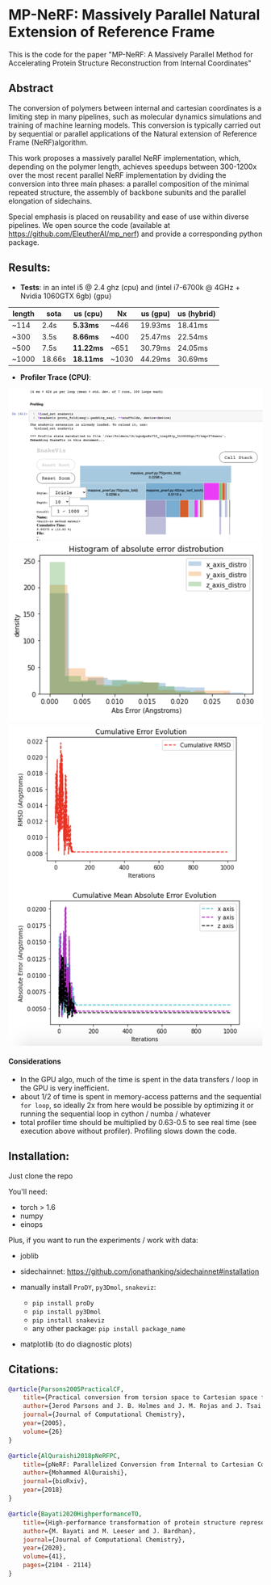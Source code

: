 # MP-NeRF: Massively Parallel Natural Extension of Reference Frame

This is the code for the paper "MP-NeRF: A Massively Parallel Method for Accelerating Protein Structure Reconstruction from Internal Coordinates"

## Abstract

The conversion of polymers between internal and cartesian coordinates is a limiting step in many pipelines, such as molecular dynamics simulations and training of machine learning models. This conversion is typically carried out by sequential or parallel applications of the Natural extension of Reference Frame (NeRF)algorithm. 

This work proposes a massively parallel NeRF implementation, which, depending on the polymer length, achieves speedups between 300-1200x over the most recent parallel NeRF implementation by dviding the conversion into three main phases: a parallel composition of the minimal repeated structure, the assembly of backbone subunits and the parallel elongation of sidechains. 

Special emphasis is placed on reusability and ease of use within diverse pipelines. We open source the code (available at https://github.com/EleutherAI/mp_nerf) and provide a corresponding python package.


## Results: 

* **Tests**: in an intel i5 @ 2.4 ghz (cpu) and (intel i7-6700k @ 4GHz + Nvidia 1060GTX 6gb) (gpu)

length   |  sota  | **us (cpu)** |  Nx   | us (gpu) | us (hybrid) |
---------|--------|--------------|-------|----------|-------------|
~114     | 2.4s   | **5.33ms**   | ~446  | 19.93ms  | 18.41ms     |
~300     | 3.5s   | **8.66ms**   | ~400  | 25.47ms  | 22.54ms     |
~500     | 7.5s   | **11.22ms**  | ~651  | 30.79ms  | 24.05ms     |
~1000    | 18.66s | **18.11ms**  | ~1030 | 44.29ms  | 30.69ms     |

* **Profiler Trace (CPU)**:
<center><img src="notebooks/experiments_manual/profiler_capture.png"></center>
<center><img src="notebooks/experiments_manual/histogram_errors.png"></center>
<center><img src="notebooks/experiments_manual/error_evolution.png"></center>

#### Considerations

* In the GPU algo, much of the time is spent in the data transfers / loop in the GPU is very inefficient. 
* about 1/2 of time is spent in memory-access patterns and the sequential `for loop`, so ideally 2x from here would be possible by optimizing it or running the sequential loop in cython / numba / whatever
* total profiler time should be multiplied by 0.63-0.5 to see real time (see execution above without profiler). Profiling slows down the code.


## Installation:

Just clone the repo

You'll need:
* torch > 1.6
* numpy
* einops

Plus, if you want to run the experiments / work with data: 
* joblib
* sidechainnet: https://github.com/jonathanking/sidechainnet#installation
* manually install `ProDY`, `py3Dmol`, `snakeviz`:
	* `pip install proDy`
	* `pip install py3Dmol`
	* `pip install snakeviz`
	* any other package: `pip install package_name`


* matplotlib (to do diagnostic plots)

## Citations:

```bibtex
@article{Parsons2005PracticalCF,
    title={Practical conversion from torsion space to Cartesian space for in silico protein synthesis},
    author={Jerod Parsons and J. B. Holmes and J. M. Rojas and J. Tsai and C. Strauss},
    journal={Journal of Computational Chemistry},
    year={2005},
    volume={26}
}
```

```bibtex
@article{AlQuraishi2018pNeRFPC,
    title={pNeRF: Parallelized Conversion from Internal to Cartesian Coordinates},
    author={Mohammed AlQuraishi},
    journal={bioRxiv},
    year={2018}
}
```

```bibtex
@article{Bayati2020HighperformanceTO,
    title={High‐performance transformation of protein structure representation from internal to Cartesian coordinates},
    author={M. Bayati and M. Leeser and J. Bardhan},
    journal={Journal of Computational Chemistry},
    year={2020},
    volume={41},
    pages={2104 - 2114}
}
```

